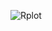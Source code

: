 ![Rplot](https://user-images.githubusercontent.com/53818579/230267129-45e32b8e-daf9-4c8e-b419-bac503b837c9.png)
